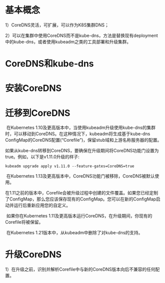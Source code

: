 # 基本概念

1）CoreDNS灵活，可扩展，可以作为K8S集群DNS；

2）可以在集群中使用CoreDNS而不是kube-dns，方法是替换现有deployment中的kube-dns，或者使用kubeadm之类的工具部署和升级集群。





# CoreDNS和kube-dns



# 安装CoreDNS





# 迁移到CoreDNS

​	在Kubernetes 1.10及更高版本中，当使用kubeadm升级使用kube-dns的集群时，可以移动到CoreDNS。在这种情况下，kubeadm将生成基于kube-dns ConfigMap的CoreDNS配置(“Corefile”)，保留stub域和上游名称服务器的配置。

​	如果从kube-dns转移到CoreDNS，要确保在升级期间将CoreDNS功能门设置为true。例如，以下是v1.11.0升级的样子:

```shell
kubeadm upgrade apply v1.11.0 --feature-gates=CoreDNS=true
```

​	在Kubernetes 1.13及更高版本中，CoreDNS功能门被移除，CoreDNS被默认使用。

​	在1.11之前的版本中，Corefile会被升级过程中创建的文件覆盖。如果您已经定制了ConfigMap，那么您应该保存现有的ConfigMap。您可以在新的ConfigMap启动并运行后重新应用您的自定义。

​	如果你在Kubernetes 1.11及更高版本运行CoreDNS，在升级期间，你现有的Corefile将被保留。

​	在Kubernetes 1.21版本中，从kubeadm中删除了对kube-dns的支持。



# 升级CoreDNS

1）在升级之前，识别并解析Corefile中与新的CoreDNS版本向后不兼容的任何配置。









